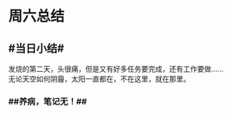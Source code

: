 周六总结 </br>
================================================
## #当日小结#
发烧的第二天，头很痛，但是又有好多任务要完成，还有工作要做……</br>
无论天空如何阴霾，太阳一直都在，不在这里，就在那里。
### ##养病，笔记无！##
